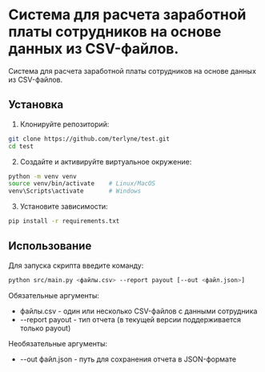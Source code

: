# Система для расчета заработной платы сотрудников на основе данных из CSV-файлов.

Система для расчета заработной платы сотрудников на основе данных из CSV-файлов.

## Установка

1. Клонируйте репозиторий:
```bash
git clone https://github.com/terlyne/test.git
cd test
```

2. Создайте и активируйте виртуальное окружение:
```bash
python -m venv venv
source venv/bin/activate    # Linux/MacOS
venv\Scripts\activate       # Windows
```

3. Установите зависимости:
```bash
pip install -r requirements.txt
```

## Использование

Для запуска скрипта введите команду:

```bash
python src/main.py <файлы.csv> --report payout [--out <файл.json>]
```

Обязательные аргументы: 
- файлы.csv - один или несколько CSV-файлов с данными сотрудника
- --report payout - тип отчета (в текущей версии поддерживается только payout)

Необязательные аргументы:
- --out файл.json - путь для сохранения отчета в JSON-формате
